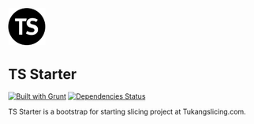 <img src="https://raw.githubusercontent.com/tukangslicing/starter-slicing/master/img/logo.png" width="75" title="TS Starter"> 

TS Starter
===

[![Built with Grunt](https://cdn.gruntjs.com/builtwith.png)](http://gruntjs.com/)
[![Dependencies Status](https://david-dm.org/tukangslicing/starter-slicing.png)](https://david-dm.org/tukangslicing/starter-slicing)


TS Starter is a bootstrap for starting slicing project at Tukangslicing.com.
